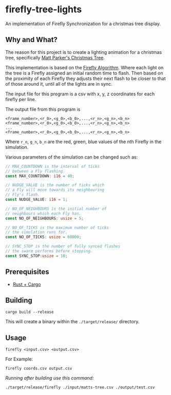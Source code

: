 # firefly-tree-lights

An implementation of Firefly Synchronization for a christmas tree display.

## Why and What?

The reason for this project is to create a lighting animation for a christmas tree, specifically [Matt Parker's Christmas Tree](https://www.youtube.com/watch?v=WuMRJf6B5Q4).

This implementation is based on the [Firefly Algorithm](https://en.wikipedia.org/wiki/Firefly_algorithm). Where each light on the tree is a Firefly assigned an initial random time to flash. Then based on the proximity of each Firefly they adjusts their next flash to be closer to that of those around it, until all of the lights are in sync.

The input file for this program is a csv with x, y, z coordinates for each firefly per line.

The output file from this program is

```
<frame_number>,<r_0>,<g_0>,<b_0>,...,<r_n>,<g_n>,<b_n>
<frame_number>,<r_0>,<g_0>,<b_0>,...,<r_n>,<g_n>,<b_n>
...
<frame_number>,<r_0>,<g_0>,<b_0>,...,<r_n>,<g_n>,<b_n>
```

Where `r_n`, `g_n`, `b_n` are the red, green, blue values of the nth Firefly in the simulation.

Various parameters of the simulation can be changed such as:

```rust
// MAX_COUNTDOWN is the interval of ticks
// between a Fly flashing.
const MAX_COUNTDOWN: i16 = 40;

// NUDGE_VALUE is the number of ticks which
// a Fly will move towards its neighbouring
// Fly's flash.
const NUDGE_VALUE: i16 = 1;

// NO_OF_NEIGHBOURS is the initial number of 
// neighbours which each Fly has. 
const NO_OF_NEIGHBOURS: usize = 5;

// NO_OF_TICKS is the maximum number of ticks
// the simulation runs for.
const NO_OF_TICKS: usize = 60000;

// SYNC_STOP is the number of fully synced flashes
// the swarm performs before stopping.
const SYNC_STOP:usize = 10;
```

## Prerequisites

* [Rust + Cargo](https://www.rust-lang.org/tools/install)

## Building

```
cargo build --release
```

This will create a binary within the `./target/release/` directory.

## Usage

```
firefly <input.csv> <output.csv>
```

For Example:

```
firefly coords.csv output.csv
```

*Running after building use this command:*

```
./target/release/firefly ./input/matts-tree.csv ./output/test.csv
```
